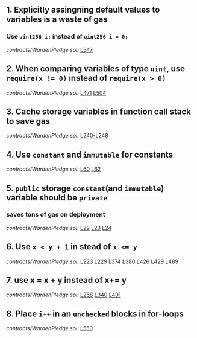 ## 1. Explicitly assingning default values to variables is a waste of gas
### Use `uint256 i;` instead of `uint256 i = 0;`

_contracts/WardenPledge.sol:_ [L547](https://github.com/code-423n4/2022-10-paladin/tree/main/contracts/WardenPledge.sol#L547)

## 2. When comparing variables of type `uint`, use `require(x != 0)` instead of `require(x > 0)`

_contracts/WardenPledge.sol:_ [L471](https://github.com/code-423n4/2022-10-paladin/tree/main/contracts/WardenPledge.sol#L471)
[L504](https://github.com/code-423n4/2022-10-paladin/tree/main/contracts/WardenPledge.sol#L504)

## 3. Cache storage variables in function call stack to save gas

_contracts/WardenPledge.sol:_ [L240-L248](https://github.com/code-423n4/2022-10-paladin/tree/main/contracts/WardenPledge.sol#L240-L248)

## 4. Use `constant` and `immutable` for constants

_contracts/WardenPledge.sol:_ [L60](https://github.com/code-423n4/2022-10-paladin/tree/main/contracts/WardenPledge.sol#L60)
[L62](https://github.com/code-423n4/2022-10-paladin/tree/main/contracts/WardenPledge.sol#L62)

## 5. `public` storage `constant`(and `immutable`) variable should be `private`
### saves tons of gas on deployment

_contracts/WardenPledge.sol:_ [L22](https://github.com/code-423n4/2022-10-paladin/tree/main/contracts/WardenPledge.sol#L22)
[L23](https://github.com/code-423n4/2022-10-paladin/tree/main/contracts/WardenPledge.sol#L23)
[L24](https://github.com/code-423n4/2022-10-paladin/tree/main/contracts/WardenPledge.sol#L24)

## 6. Use `x < y + 1` in stead of `x <= y`

_contracts/WardenPledge.sol:_ [L223](https://github.com/code-423n4/2022-10-paladin/tree/main/contracts/WardenPledge.sol#L223)
[L229](https://github.com/code-423n4/2022-10-paladin/tree/main/contracts/WardenPledge.sol#L229)
[L374](https://github.com/code-423n4/2022-10-paladin/tree/main/contracts/WardenPledge.sol#L374)
[L380](https://github.com/code-423n4/2022-10-paladin/tree/main/contracts/WardenPledge.sol#L380)
[L426](https://github.com/code-423n4/2022-10-paladin/tree/main/contracts/WardenPledge.sol#L426)
[L429](https://github.com/code-423n4/2022-10-paladin/tree/main/contracts/WardenPledge.sol#L429)
[L489](https://github.com/code-423n4/2022-10-paladin/tree/main/contracts/WardenPledge.sol#L489)

## 7. use x = x + y instead of x+= y

_contracts/WardenPledge.sol:_ [L268](https://github.com/code-423n4/2022-10-paladin/tree/main/contracts/WardenPledge.sol#L268)
[L340](https://github.com/code-423n4/2022-10-paladin/tree/main/contracts/WardenPledge.sol#L340)
[L401](https://github.com/code-423n4/2022-10-paladin/tree/main/contracts/WardenPledge.sol#L401)

## 8. Place `i++` in an `unchecked` blocks in for-loops

_contracts/WardenPledge.sol:_ [L550](https://github.com/code-423n4/2022-10-paladin/tree/main/contracts/WardenPledge.sol#L550)

